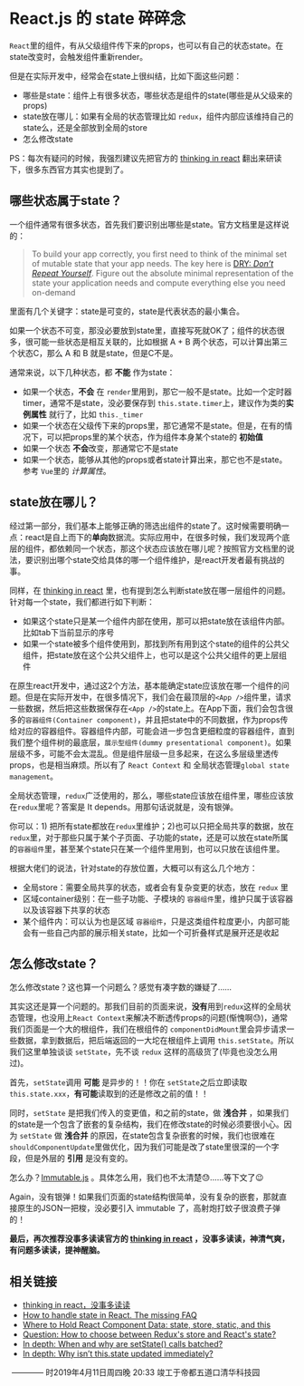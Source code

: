 # React.js 的 state 碎碎念



`React`里的组件，有从父级组件传下来的props，也可以有自己的状态state。在state改变时，会触发组件重新render。

但是在实际开发中，经常会在state上很纠结，比如下面这些问题：

* 哪些是state：组件上有很多状态，哪些状态是组件的state(哪些是从父级来的props)
* state放在哪儿：如果有全局的状态管理比如 `redux`，组件内部应该维持自己的state么，还是全部放到全局的store
* 怎么修改state



PS：每次有疑问的时候，我强烈建议先把官方的 [thinking in react](https://reactjs.org/docs/thinking-in-react.html) 翻出来研读下，很多东西官方其实也提到了。



## 哪些状态属于state？



一个组件通常有很多状态，首先我们要识别出哪些是state。官方文档里是这样说的：

> To build your app correctly, you first need to think of the minimal set of mutable state that your app needs. The key here is [DRY: *Don’t Repeat Yourself*](https://en.wikipedia.org/wiki/Don%27t_repeat_yourself). Figure out the absolute minimal representation of the state your application needs and compute everything else you need on-demand

里面有几个关键字：state是可变的，state是代表状态的最小集合。

如果一个状态不可变，那没必要放到state里，直接写死就OK了；组件的状态很多，很可能一些状态是相互关联的，比如根据 A + B 两个状态，可以计算出第三个状态C，那么 A 和 B 就是state，但是C不是。

通常来说，以下几种状态，都 **不能** 作为state：

* 如果一个状态，**不会** 在 `render`里用到，那它一般不是state。比如一个定时器timer，通常不是state，没必要保存到 `this.state.timer`上，建议作为类的**实例属性** 就行了，比如 `this._timer` 
* 如果一个状态在父级传下来的props里，那它通常不是state。但是，在有的情况下，可以把props里的某个状态，作为组件本身某个state的 **初始值** 
* 如果一个状态 **不会**改变，那通常它不是state
* 如果一个状态，能够从其他的props或者state计算出来，那它也不是state。参考 `Vue`里的 *计算属性*。



## state放在哪儿？



经过第一部分，我们基本上能够正确的筛选出组件的state了。这时候需要明确一点：react是自上而下的**单向**数据流。实际应用中，在很多时候，我们发现两个底层的组件，都依赖同一个状态，那这个状态应该放在哪儿呢？按照官方文档里的说法，要识别出哪个state交给具体的哪一个组件维护，是react开发者最有挑战的事。

同样，在 [thinking in react](https://reactjs.org/docs/thinking-in-react.html) 里，也有提到怎么判断state放在哪一层组件的问题。针对每一个state，我们都进行如下判断：

* 如果这个state只是某一个组件内部在使用，那可以把state放在该组件内部。比如tab下当前显示的序号
* 如果一个state被多个组件使用到，那找到所有用到这个state的组件的公共父组件，把state放在这个公共父组件上，也可以是这个公共父组件的更上层组件

在原生react开发中，通过这2个方法，基本能确定state应该放在哪一个组件的问题。但是在实际开发中，在很多情况下，我们会在最顶层的`<App />`组件里，请求一些数据，然后把这些数据保存在`<App />`的state上。在App下面，我们会包含很多的`容器组件(Container component)`，并且把state中的不同数据，作为props传给对应的容器组件。容器组件内部，可能会进一步包含更细粒度的容器组件，直到我们整个组件树的最底层，`展示型组件(dummy presentational component)`。如果层级不多，可能不会太混乱。但是组件层级一旦多起来，在这么多层级里透传props，也是相当麻烦。所以有了 `React Context` 和 全局状态管理`global state management`。

全局状态管理，`redux`广泛使用的，那么，哪些state应该放在组件里，哪些应该放在`redux`里呢？答案是 It depends。用那句话说就是，没有银弹。

你可以：1) 把所有state都放在`redux`里维护；2)也可以只把全局共享的数据，放在`redux`里，对于那些只属于某个子页面、子功能的state，还是可以放在state所属的`容器组件`里，甚至某个state只在某一个组件里用到，也可以只放在该组件里。

根据大佬们的说法，针对state的存放位置，大概可以有这么几个地方：

* 全局store：需要全局共享的状态，或者会有复杂变更的状态，放在 `redux` 里
* 区域container级别：在一些子功能、子模块的 `容器组件`里，维护只属于该容器以及该容器下共享的状态
* 某个组件内：可以认为也是区域 `容器组件`，只是这类组件粒度更小，内部可能会有一些自己内部的展示相关state，比如一个可折叠样式是展开还是收起



## 怎么修改state？



怎么修改state？这也算一个问题么？感觉有凑字数的嫌疑了……

其实这还是算一个问题的。那我们目前的页面来说，**没有**用到`redux`这样的全局状态管理，也没用上`React Context`来解决不断透传props的问题(惭愧啊😓)，通常我们页面是一个大的根组件，我们在根组件的 `componentDidMount`里会异步请求一些数据，拿到数据后，把后端返回的一大坨在根组件上调用 `this.setState`。所以我们这里单独谈谈 `setState`，先不谈 `redux` 这样的高级货了(毕竟也没怎么用过)。

首先，`setState`调用 **可能** 是异步的！！你在 `setState`之后立即读取 `this.state.xxx`，**有可能**读取到的还是修改之前的值！！

同时，`setState` 是把我们传入的变更值，和之前的state，做 **浅合并** ，如果我们的state是一个包含了嵌套的复杂结构，我们在修改state的时候必须要很小心。因为 `setState` 做 **浅合并** 的原因，在state包含复杂嵌套的时候，我们也很难在 `shouldComponentUpdate`里做优化，因为我们可能是改了state里很深的一个字段，但是外层的 **引用** 是没有变的。

怎么办？[Immutable.js](https://immutable-js.github.io/immutable-js/) 。具体怎么用，我们也不太清楚😓……等下文了😉

Again，没有银弹！如果我们页面的state结构很简单，没有复杂的嵌套，那就直接原生的JSON一把梭，没必要引入 immutable 了，高射炮打蚊子很浪费子弹的！



**最后，再次推荐没事多读读官方的 [thinking in react](https://reactjs.org/docs/thinking-in-react.html) ，没事多读读，神清气爽，有问题多读读，提神醒脑。** 



## 相关链接



* [thinking in react，没事多读读](https://reactjs.org/docs/thinking-in-react.html)
* [How to handle state in React. The missing FAQ](https://medium.com/react-ecosystem/how-to-handle-state-in-react-6f2d3cd73a0c)
* [Where to Hold React Component Data: state, store, static, and this](https://medium.freecodecamp.org/where-do-i-belong-a-guide-to-saving-react-component-data-in-state-store-static-and-this-c49b335e2a00) 
* [Question: How to choose between Redux's store and React's state?](https://github.com/reduxjs/redux/issues/1287) 
* [In depth: When and why are setState() calls batched?](https://stackoverflow.com/a/48610973/458193)
* [In depth: Why isn’t this.state updated immediately?](https://github.com/facebook/react/issues/11527#issuecomment-360199710)  







​                ———— 时2019年4月11日周四晚 20:33 竣工于帝都五道口清华科技园